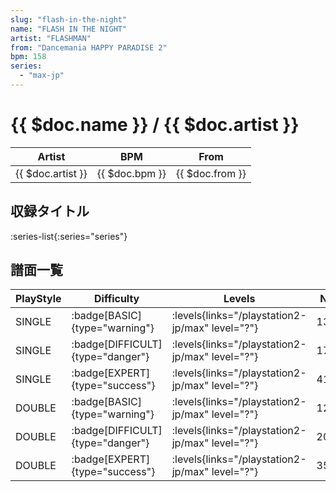 ```yaml
---
slug: "flash-in-the-night"
name: "FLASH IN THE NIGHT"
artist: "FLASHMAN"
from: "Dancemania HAPPY PARADISE 2"
bpm: 158
series:
  - "max-jp"
---
```


# {{ $doc.name }} / {{ $doc.artist }}

|Artist|BPM|From|
|------|---|----|
|{{ $doc.artist }}|{{ $doc.bpm }}|{{ $doc.from }}|

## 収録タイトル

:series-list{:series="series"}

## 譜面一覧

|PlayStyle|Difficulty|Levels|Notes|Movie|
|---------|----------|------|-----|-----|
|SINGLE| :badge[BASIC]{type="warning"}| :levels{links="/playstation2-jp/max" level="?"}|130/4||
|SINGLE| :badge[DIFFICULT]{type="danger"}| :levels{links="/playstation2-jp/max" level="?"}|178/10||
|SINGLE| :badge[EXPERT]{type="success"}| :levels{links="/playstation2-jp/max" level="?"}|413/12||
|DOUBLE| :badge[BASIC]{type="warning"}| :levels{links="/playstation2-jp/max" level="?"}|120/0||
|DOUBLE| :badge[DIFFICULT]{type="danger"}| :levels{links="/playstation2-jp/max" level="?"}|201/2||
|DOUBLE| :badge[EXPERT]{type="success"}| :levels{links="/playstation2-jp/max" level="?"}|355/16||
